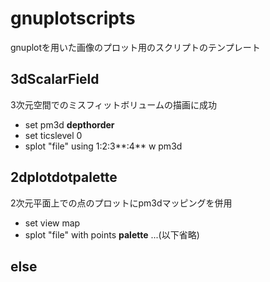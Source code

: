 # gnuplotscripts

gnuplotを用いた画像のプロット用のスクリプトのテンプレート

## 3dScalarField

3次元空間でのミスフィットボリュームの描画に成功

- set pm3d **depthorder**
- set ticslevel 0
- splot "file" using 1:2:3**:4** w pm3d

## 2dplotdotpalette

2次元平面上での点のプロットにpm3dマッピングを併用

- set view map
- splot "file" with points **palette** ...(以下省略)

## else
